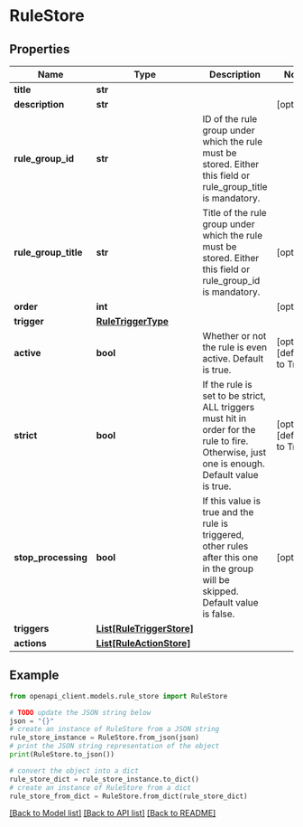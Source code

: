 # RuleStore


## Properties

Name | Type | Description | Notes
------------ | ------------- | ------------- | -------------
**title** | **str** |  | 
**description** | **str** |  | [optional] 
**rule_group_id** | **str** | ID of the rule group under which the rule must be stored. Either this field or rule_group_title is mandatory. | 
**rule_group_title** | **str** | Title of the rule group under which the rule must be stored. Either this field or rule_group_id is mandatory. | [optional] 
**order** | **int** |  | [optional] 
**trigger** | [**RuleTriggerType**](RuleTriggerType.md) |  | 
**active** | **bool** | Whether or not the rule is even active. Default is true. | [optional] [default to True]
**strict** | **bool** | If the rule is set to be strict, ALL triggers must hit in order for the rule to fire. Otherwise, just one is enough. Default value is true. | [optional] [default to True]
**stop_processing** | **bool** | If this value is true and the rule is triggered, other rules  after this one in the group will be skipped. Default value is false. | [optional] 
**triggers** | [**List[RuleTriggerStore]**](RuleTriggerStore.md) |  | 
**actions** | [**List[RuleActionStore]**](RuleActionStore.md) |  | 

## Example

```python
from openapi_client.models.rule_store import RuleStore

# TODO update the JSON string below
json = "{}"
# create an instance of RuleStore from a JSON string
rule_store_instance = RuleStore.from_json(json)
# print the JSON string representation of the object
print(RuleStore.to_json())

# convert the object into a dict
rule_store_dict = rule_store_instance.to_dict()
# create an instance of RuleStore from a dict
rule_store_from_dict = RuleStore.from_dict(rule_store_dict)
```
[[Back to Model list]](../README.md#documentation-for-models) [[Back to API list]](../README.md#documentation-for-api-endpoints) [[Back to README]](../README.md)


